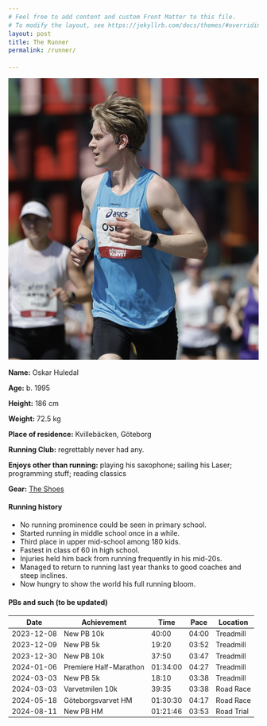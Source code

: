 ```yaml
---
# Feel free to add content and custom Front Matter to this file.
# To modify the layout, see https://jekyllrb.com/docs/themes/#overriding-theme-defaults
layout: post
title: The Runner
permalink: /runner/

---
```


<img src="/assets/images/gbg-me-side.png" alt="The Runner Running" class="img-small img-right">

**Name:** Oskar Huledal

**Age:** 
b. 1995


**Height:** 
186 cm


**Weight:** 
72.5 kg


**Place of residence:** 
Kvillebäcken, Göteborg

**Running Club:** regrettably never had any. 

**Enjoys other than running:** 
playing his saxophone; sailing his Laser; programming stuff; reading classics

**Gear:**
[The Shoes](/shoes.markdown)



#### Running history

- No running prominence could be seen in primary school.
- Started running in middle school once in a while. 
- Third place in upper mid-school among 180 kids. 
- Fastest in class of 60 in high school. 
- Injuries held him back from running frequently in his mid-20s.
- Managed to return to running last year thanks to good coaches and steep inclines.
-  Now hungry to show the world his full running bloom.



#### PBs and such (to be updated)

| Date       | Achievement                 | Time       | Pace       | Location   |
|------------|-----------------------------|------------|------------|------------|
| 2023-12-08 | New PB 10k                  | 40:00      | 04:00      | Treadmill  |
| 2023-12-09 | New PB 5k                   | 19:20      | 03:52      | Treadmill  |
| 2023-12-30 | New PB 10k                  | 37:50      | 03:47      | Treadmill  |
| 2024-01-06 | Premiere Half-Marathon      | 01:34:00   | 04:27      | Treadmill  |
| 2024-03-03 | New PB 5k                   | 18:10      | 03:38      | Treadmill  |
| 2024-03-03 | Varvetmilen 10k             | 39:35      | 03:38      | Road Race  |
| 2024-05-18 | Göteborgsvarvet HM          | 01:30:30   | 04:17      | Road Race  |
| 2024-08-11 | New PB HM                   | 01:21:46   | 03:53      | Road Trial |